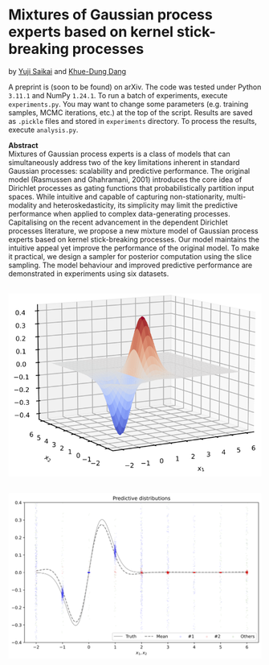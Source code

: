 # Mixtures of Gaussian process experts based on kernel stick-breaking processes

by [Yuji Saikai](https://yujisaikai.com) and [Khue-Dung Dang](https://scholar.google.com.au/citations?user=lg56IkAAAAAJ&hl=en)

A preprint is (soon to be found) on arXiv. The code was tested under Python `3.11.1` and NumPy `1.24.1`. To run a batch of experiments, execute `experiments.py`. You may want to change some parameters (e.g. training samples, MCMC iterations, etc.) at the top of the script. Results are saved as `.pickle` files and stored in `experiments` directory. To process the results, execute `analysis.py`.

**Abstract**<br />
Mixtures of Gaussian process experts is a class of models that can simultaneously address two of the key limitations inherent in standard Gaussian processes: scalability and predictive performance. The original model (Rasmussen and Ghahramani, 2001) introduces the core idea of Dirichlet processes as gating functions that probabilistically partition input spaces. While intuitive and capable of capturing non-stationarity, multi-modality and heteroskedasticity, its simplicity may limit the predictive performance when applied to complex data-generating processes. Capitalising on the recent advancement in the dependent Dirichlet processes literature, we propose a new mixture model of Gaussian process experts based on kernel stick-breaking processes. Our model maintains the intuitive appeal yet improve the performance of the original model. To make it practical, we design a sampler for posterior computation using the slice sampling. The model behaviour and improved predictive performance are demonstrated in experiments using six datasets.

&nbsp;
![](GL2008_surface.png)

&nbsp;
![](GL2008_predictive_distributions.png)
